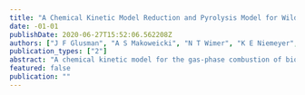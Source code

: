 ```yaml
---
title: "A Chemical Kinetic Model Reduction and Pyrolysis Model for Wildland Fire Direct Numerical Simulation"
date: -01-01
publishDate: 2020-06-27T15:52:06.562208Z
authors: ["J F Glusman", "A S Makoweicki", "N T Wimer", "K E Niemeyer", "G B Rieker", "P E Hamlington", "J W Daily"]
publication_types: ["2"]
abstract: "A chemical kinetic model for the gas-phase combustion of biomass is under development for use in a direct numerical simulation (DNS) of wildland ﬁre. Due to the computational constraints of a DNS, a reduction in the number of reactions and species of the combustion model is required. An existing pyrolysis model was used as the initial conditions for the combustion process. The detailed kinetic model for the gas-phase combustion consists of 137 species and 4533 reactions and the pyrolysis model consists of 40 species and 24 reactions; both developed by the Chemical Reaction Engineering and Chemical Kinetics (CRECK) group. The reduced kinetic model developed by directed relation graph with error propagation and sensitivity analysis (DRGEPSA) matches the laminar ﬂame speeds and ignition delays predicted by the detailed model within 10%, while only containing approximately 30% of the species and less than 10% of the reactions. The products of pyrolysis are highly dependent on temperature, making the process somewhat complex, therefore the reduction must be validated over a wide range of conditions. A highly reduced and robust chemical model was developed in combination with an existing pyrolysis model for use in a DNS of wildland ﬁre."
featured: false
publication: ""
---
```


